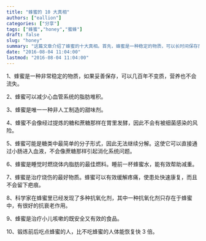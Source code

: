 ```yaml
---
title: "蜂蜜的 10 大真相"
authors: ["eallion"]
categories: ["分享"]
tags: ["蜂蜜","honey","蜜蜂"]
draft: false
slug: "honey"
summary: "这篇文章介绍了蜂蜜的十大真相。首先，蜂蜜是一种稳定的物质，可以长时间保存而不变质。其次，蜂蜜可以减少心血管系统的脂肪堆积。第三，蜂蜜是唯一一种非人造甜味剂。此外，蜂蜜不会在胃里发酵，不会有细菌感染的风险。蜂蜜是糖类中最简单的分子形式，可以直接进入血液，不引起消化系统问题。此外，蜂蜜还有助于燃烧体内脂肪，治疗烧伤，抗衰老，治疗儿童咳嗽以及提高体能恢复速度等好处。"
date: "2016-08-04 11:04:00"
lastmod: "2016-08-04 11:04:00"
---
```


1、蜂蜜是一种非常稳定的物质，如果妥善保存，可以几百年不变质，营养也不会流失。

2、蜂蜜可以减少心血管系统的脂肪堆积。

3、蜂蜜是唯一一种非人工制造的甜味剂。

4、蜂蜜不会像经过提炼的糖和蔗糖那样在胃里发酵，因此不会有被细菌感染的风险。

5、蜂蜜可能是糖类中最简单的分子形式，因此无法继续分解。这使它可以直接通过小肠进入血液，不会像蔗糖那样引起消化系统问题。

6、蜂蜜是睡觉时燃烧体内脂肪的最佳燃料。睡前一杯蜂蜜水，能有效帮助减重。

7、蜂蜜是治疗烧伤的最好物质。蜂蜜可以有效缓解疼痛，使患处快速康复，而且不会留下疤痕。

8、科学家在蜂蜜里已经发现了多种抗氧化剂，其中一种抗氧化剂只存在于蜂蜜中，有很好的抗衰老作用。

9、蜂蜜是治疗小儿咳嗽的既安全又有效的食品。

10、锻炼前后吃点蜂蜜的人，比不吃蜂蜜的人体能恢复快 3 倍。

